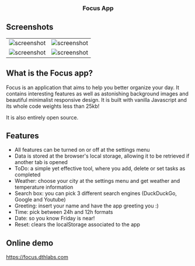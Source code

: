 <h3 align="center">
  Focus App
</h3>

## Screenshots

 <table style="width:100%; border: none;">
  <tr style="border: none;">
    <td style="border: none;">
      <img src="https://i.imgur.com/QZPzr93.png" alt="screenshot">
    </td>
    <td style="border: none;">
      <img src="https://i.imgur.com/vbSSOp9.png" alt="screenshot">
    </td>
  </tr>
  <tr style="border: none;">
    <td style="border: none;">
      <img src="https://i.imgur.com/9zuYTlR.png" alt="screenshot">
    </td>
    <td style="border: none;">
      <img src="https://i.imgur.com/fmdh7yY.png" alt="screenshot">
    </td>
  </tr>
</table> 


## What is the Focus app?

Focus is an application that aims to help you better organize your day. It contains interesting features as
well as astonishing background images and beautiful minimalist responsive design. It is built with vanilla Javascript and its whole code weights less than 25kb!

It is also entirely open source.


## Features

- All features can be turned on or off at the settings menu
- Data is stored at the browser's local storage, allowing it to be retrieved if another tab is opened
- ToDo: a simple yet effective tool, where you add, delete or set tasks as completed
- Weather: choose your city at the settings menu and get weather and temperature information
- Search box: you can pick 3 different search engines (DuckDuckGo, Google and Youtube)
- Greeting: insert your name and have the app greeting you :)
- Time: pick between 24h and 12h formats
- Date: so you know Friday is near!
- Reset: clears the localStorage associated to the app


## Online demo

<a href="https://focus.dthlabs.com" alt="Focus app demo">https://focus.dthlabs.com</a>